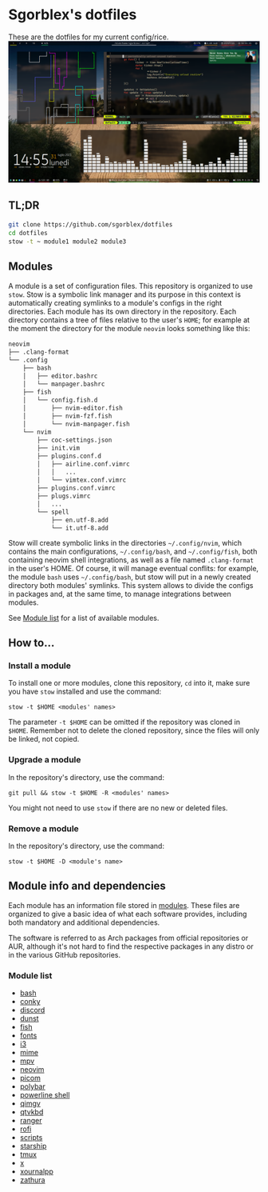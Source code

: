 # Sgorblex's dotfiles
These are the dotfiles for my current config/rice.
![screenshot](screenshot.png)



## TL;DR
```sh
git clone https://github.com/sgorblex/dotfiles
cd dotfiles
stow -t ~ module1 module2 module3
```



## Modules
A module is a set of configuration files. This repository is organized to use `stow`. Stow is a symbolic link manager and its purpose in this context is automatically creating symlinks to a module's configs in the right directories. Each module has its own directory in the repository. Each directory contains a tree of files relative to the user's `HOME`; for example at the moment the directory for the module `neovim` looks something like this:
```
neovim
├── .clang-format
└── .config
    ├── bash
    │   ├── editor.bashrc
    │   └── manpager.bashrc
    ├── fish
    │   └── config.fish.d
    │       ├── nvim-editor.fish
    │       ├── nvim-fzf.fish
    │       └── nvim-manpager.fish
    └── nvim
        ├── coc-settings.json
        ├── init.vim
        ├── plugins.conf.d
        │   ├── airline.conf.vimrc
        │   │   ...
        │   └── vimtex.conf.vimrc
        ├── plugins.conf.vimrc
        ├── plugs.vimrc
        │   ...
        └── spell
            ├── en.utf-8.add
            └── it.utf-8.add
```

Stow will create symbolic links in the directories `~/.config/nvim`, which contains the main configurations, `~/.config/bash`, and `~/.config/fish`, both containing neovim shell integrations, as well as a file named `.clang-format` in the user's HOME. Of course, it will manage eventual conflits: for example, the module `bash` uses `~/.config/bash`, but stow will put in a newly created directory both modules' symlinks. This system allows to divide the configs in packages and, at the same time, to manage integrations between modules.

See [Module list](###Module-list) for a list of available modules.



## How to...


### Install a module
To install one or more modules, clone this repository, `cd` into it, make sure you have `stow` installed and use the command:
```
stow -t $HOME <modules' names>
```

The parameter `-t $HOME` can be omitted if the repository was cloned in `$HOME`. Remember not to delete the cloned repository, since the files will only be linked, not copied.


### Upgrade a module
In the repository's directory, use the command:
```
git pull && stow -t $HOME -R <modules' names>
```

You might not need to use `stow` if there are no new or deleted files.


### Remove a module
In the repository's directory, use the command:
```
stow -t $HOME -D <module's name>
```



## Module info and dependencies
Each module has an information file stored in [modules](.modules/). These files are organized to give a basic idea of what each software provides, including both mandatory and additional dependencies.

The software is referred to as Arch packages from official repositories or AUR, although it's not hard to find the respective packages in any distro or in the various GitHub repositories.


### Module list
- [bash](.modules/bash.md)
- [conky](.modules/conky.md)
- [discord](.modules/discord.md)
- [dunst](.modules/dunst.md)
- [fish](.modules/fish.md)
- [fonts](.modules/fonts.md)
- [i3](.modules/i3.md)
- [mime](.modules/mime.md)
- [mpv](.modules/mpv.md)
- [neovim](.modules/neovim.md)
- [picom](.modules/picom.md)
- [polybar](.modules/polybar.md)
- [powerline shell](.modules/powerline-shell.md)
- [qimgv](.modules/qimgv.md)
- [qtvkbd](.modules/qtvkbd.md)
- [ranger](.modules/ranger.md)
- [rofi](.modules/rofi.md)
- [scripts](.modules/scripts.md)
- [starship](.modules/starship.md)
- [tmux](.modules/tmux.md)
- [x](.modules/x.md)
- [xournalpp](.modules/xournalpp.md)
- [zathura](.modules/zathura.md)

